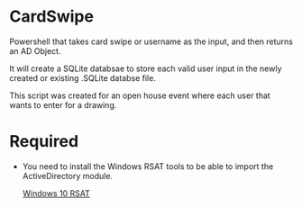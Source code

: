 # CardSwipe

Powershell that takes card swipe or username as the input, and then returns an AD Object.

It will create a SQLite databsae to store each valid user input in the newly created or existing .SQLite databse file.

This script was created for an open house event where each user that wants to enter for a drawing.

# Required

* You need to install the Windows RSAT tools to be able to import the ActiveDirectory module.

   [Windows 10 RSAT](https://www.microsoft.com/en-us/download/details.aspx?id=45520)  
